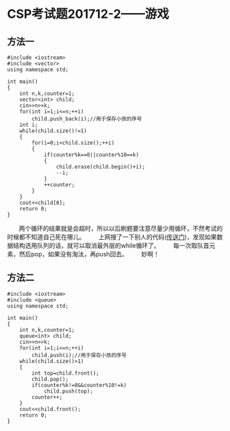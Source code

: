 # CSP考试题201712-2——游戏

## 方法一
```
#include <iostream>
#include <vector>
using namespace std;

int main()
{
	int n,k,counter=1;
	vector<int> child;
	cin>>n>>k;
	for(int i=1;i<=n;++i)
		child.push_back(i);//用于保存小孩的序号
	int i;
	while(child.size()!=1)
	{
		for(i=0;i<child.size();++i)
		{
			if(counter%k==0||counter%10==k)
			{
				child.erase(child.begin()+i);
				--i;
			}
			++counter;
		}
	}
	cout<<child[0];
	return 0;
}
```

&#160; &#160; &#160; &#160;两个循环的结果就是会超时，所以以后刷题要注意尽量少用循环，不然考试的时候都不知道自己死在哪儿。
&#160; &#160; &#160; &#160;上网搜了一下别人的代码([传送门](https://blog.csdn.net/qq_16234613/article/details/79006514))，发现如果数据结构选用队列的话，就可以取消最外层的while循环了。
&#160; &#160; &#160; &#160;每一次取队首元素，然后pop，如果没有淘汰，再push回去。
&#160; &#160; &#160; &#160;妙啊！

## 方法二
```
#include <iostream>
#include <queue>
using namespace std;

int main()
{
	int n,k,counter=1;
	queue<int> child;
	cin>>n>>k;
	for(int i=1;i<=n;++i)
		child.push(i);//用于保存小孩的序号
	while(child.size()>1)
	{
		int top=child.front();
		child.pop();
		if(counter%k!=0&&counter%10!=k)
			child.push(top);
		counter++;
	}
	cout<<child.front();
	return 0;
}
```